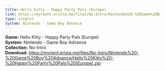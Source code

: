 ```yaml
---
title: Hello Kitty - Happy Party Pals (Europe)
link: https://myrient.erista.me/files/No-Intro/Nintendo%20-%20Game%20Boy%20Advance/Hello%20Kitty%20-%20Happy%20Party%20Pals%20(Europe).zip
type: single1
System: Nintendo - Game Boy Advance
---
```

<b>Game:</b> Hello Kitty - Happy Party Pals (Europe)<br>
<b>System:</b> Nintendo - Game Boy Advance<br>
<b>Collection:</b> No-Intro<br>
<b>Download:</b> https://myrient.erista.me/files/No-Intro/Nintendo%20-%20Game%20Boy%20Advance/Hello%20Kitty%20-%20Happy%20Party%20Pals%20(Europe).zip